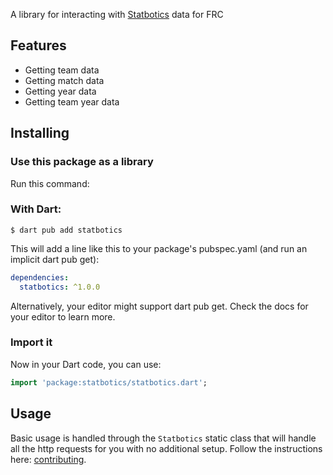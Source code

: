 A library for interacting with [Statbotics](https://www.statbotics.io/) data for FRC

## Features
- Getting team data
- Getting match data
- Getting year data
- Getting team year data
## Installing
### Use this package as a library
Run this command:

### With Dart:
`$ dart pub add statbotics`

This will add a line like this to your package's pubspec.yaml (and run an implicit dart pub get):
```yml
dependencies:
  statbotics: ^1.0.0
```

Alternatively, your editor might support dart pub get. Check the docs for your editor to learn more.

### Import it
Now in your Dart code, you can use:
```dart
import 'package:statbotics/statbotics.dart';
```
## Usage
Basic usage is handled through the `Statbotics` static class that will handle all the http requests for you with no additional setup.
Follow the instructions here: [contributing](CONTRIBUTING.md).
